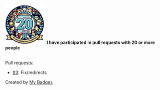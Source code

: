 <img src="https://github.com/my-badges/my-badges/blob/master/badges/pr-collaboration/pr-collaboration-20.png?raw=true" alt="I have participated in pull requests with 20 or more people" title="I have participated in pull requests with 20 or more people" width="128">
<strong>I have participated in pull requests with 20 or more people</strong>
<br><br>

Pull requests:

- <a href="https://github.com/rajatgupta24/website-2/pull/3">#3</a>: Fix/redirects


Created by <a href="https://github.com/my-badges/my-badges">My Badges</a>